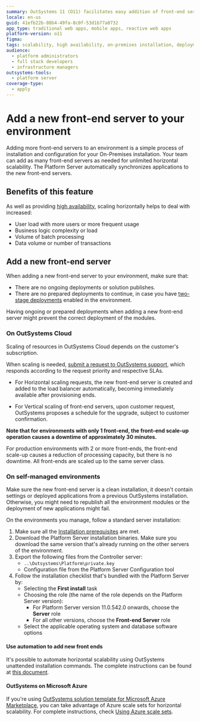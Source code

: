 ```yaml
---
summary: OutSystems 11 (O11) facilitates easy addition of front-end servers for scalable, high-availability environments.
locale: en-us
guid: 41efb22b-80b4-49fa-8c0f-53d1b77a0732
app_type: traditional web apps, mobile apps, reactive web apps
platform-version: o11
figma:
tags: scalability, high availability, on-premises installation, deployment, horizontal scalability
audience:
  - platform administrators
  - full stack developers
  - infrastructure managers
outsystems-tools:
  - platform server
coverage-type:
  - apply
---
```


# Add a new front-end server to your environment

Adding more front-end servers to an environment is a simple process of installation and configuration for your On-Premises installation. Your team can add as many front-end servers as needed for unlimited horizontal scalability. The Platform Server automatically synchronizes applications to the new front-end servers.

## Benefits of this feature

As well as providing [high availability](https://www.outsystems.com/evaluation-guide/how-does-outsystems-provide-horizontal-scalability/#High_availability), scaling horizontally helps to deal with increased:

* User load with more users or more frequent usage
* Business logic complexity or load
* Volume of batch processing
* Data volume or number of transactions

## Add a new front-end server

<div class="info" markdown="1">

When adding a new front-end server to your environment, make sure that:

* There are no ongoing deployments or solution publishes.
* There are no prepared deployments to continue, in case you have [two-stage deployments](https://success.outsystems.com/Documentation/11/Managing_the_Applications_Lifecycle/Deploy_Applications/Deploy_in_a_Short_Deployment_Window) enabled in the environment.

Having ongoing or prepared deployments when adding a new front-end server might prevent the correct deployment of the modules.

</div>

### On OutSystems Cloud

Scaling of resources in OutSystems Cloud depends on the customer's subscription.

When scaling is needed, [submit a request to OutSystems support](https://success.outsystems.com/Support/OutSystems_community/Opening_a_support_case_with_OutSystems), which responds according to the request priority and respective SLAs.

* For Horizontal scaling requests, the new front-end server is created and added to the load balancer automatically, becoming immediately available after provisioning ends.

* For Vertical scaling of front-end servers, upon customer request, OutSystems proposes a schedule for the upgrade, subject to customer confirmation.

**Note that for environments with only 1 front-end, the front-end scale-up operation causes a downtime of approximately 30 minutes.**

For production environments with 2 or more front-ends, the front-end scale-up causes a reduction of processing capacity, but there is no downtime. All front-ends are scaled up to the same server class.

### On self-managed environments

<div class="info" markdown="1">

Make sure the new front-end server is a clean installation, it doesn't contain settings or deployed applications from a previous OutSystems installation. Otherwise, you might need to republish all the environment modules or the deployment of new applications might fail.

</div>

On the environments you manage, follow a standard server installation:

1. Make sure all the [Installation prerequisites](https://success.outsystems.com/Documentation/11/Setting_Up_OutSystems#Installation_prerequisites) are met.
1. Download the Platform Server installation binaries. Make sure you download the same version that's already running on the other servers of the environment.
1. Export the following files from the Controller server:
    * `..\Outsystems\Platform\private.key`
    * Configuration file from the Platform Server Configuration tool
1. Follow the installation checklist that's bundled with the Platform Server by:
    * Selecting the **First install** task
    * Choosing the role (the name of the role depends on the Platform Server version):
        * For Platform Server version 11.0.542.0 onwards, choose the **Server** role
        * For all other versions, choose the **Front-end Server** role
    * Select the applicable operating system and database software options

#### Use automation to add new front ends

It's possible to automate horizontal scalability using OutSystems unattended installation commands. The complete instructions can be found at [this document](https://success.outsystems.com/Documentation/11/Setting_Up_OutSystems/Unattended_Installation_and_Upgrade#Adding_a_Front-End).

#### OutSystems on Microsoft Azure

If you're using [OutSystems solution template for Microsoft Azure Marketplace](https://success.outsystems.com/Documentation/11/Setting_Up_OutSystems/OutSystems_on_Microsoft_Azure), you can take advantage of Azure scale sets for horizontal scalability. For complete instructions, check [Using Azure scale sets](https://success.outsystems.com/Documentation/11/Setting_Up_OutSystems/OutSystems_on_Microsoft_Azure/Additional_Configurations_for_OutSystems_on_Microsoft_Azure#Scale_Your_Environments_Using_Azure_Scale_Sets).
